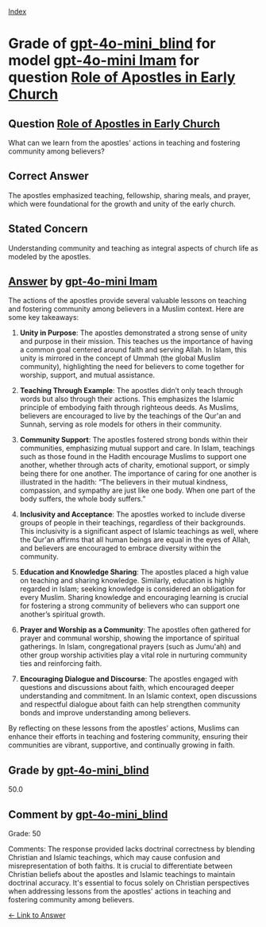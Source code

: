 
[Index](../../../../index.md)
# Grade of [gpt-4o-mini_blind](../../../grading_models/gpt-4o-mini_blind.md) for model [gpt-4o-mini Imam](../../../answering_models/gpt-4o-mini_Imam.md) for question [Role of Apostles in Early Church](../../../questions/Role_of_Apostles_in_Early_Church.md)

## Question [Role of Apostles in Early Church](../../../questions/Role_of_Apostles_in_Early_Church.md)
What can we learn from the apostles' actions in teaching and fostering community among believers?

## Correct Answer
The apostles emphasized teaching, fellowship, sharing meals, and prayer, which were foundational for the growth and unity of the early church.

## Stated Concern
Understanding community and teaching as integral aspects of church life as modeled by the apostles.

## [Answer](../Role_of_Apostles_in_Early_Church.md) by [gpt-4o-mini Imam](../../../answering_models/gpt-4o-mini_Imam.md)
The actions of the apostles provide several valuable lessons on teaching and fostering community among believers in a Muslim context. Here are some key takeaways:

1. **Unity in Purpose**: The apostles demonstrated a strong sense of unity and purpose in their mission. This teaches us the importance of having a common goal centered around faith and serving Allah. In Islam, this unity is mirrored in the concept of Ummah (the global Muslim community), highlighting the need for believers to come together for worship, support, and mutual assistance.

2. **Teaching Through Example**: The apostles didn’t only teach through words but also through their actions. This emphasizes the Islamic principle of embodying faith through righteous deeds. As Muslims, believers are encouraged to live by the teachings of the Qur'an and Sunnah, serving as role models for others in their community.

3. **Community Support**: The apostles fostered strong bonds within their communities, emphasizing mutual support and care. In Islam, teachings such as those found in the Hadith encourage Muslims to support one another, whether through acts of charity, emotional support, or simply being there for one another. The importance of caring for one another is illustrated in the hadith: “The believers in their mutual kindness, compassion, and sympathy are just like one body. When one part of the body suffers, the whole body suffers.”

4. **Inclusivity and Acceptance**: The apostles worked to include diverse groups of people in their teachings, regardless of their backgrounds. This inclusivity is a significant aspect of Islamic teachings as well, where the Qur'an affirms that all human beings are equal in the eyes of Allah, and believers are encouraged to embrace diversity within the community.

5. **Education and Knowledge Sharing**: The apostles placed a high value on teaching and sharing knowledge. Similarly, education is highly regarded in Islam; seeking knowledge is considered an obligation for every Muslim. Sharing knowledge and encouraging learning is crucial for fostering a strong community of believers who can support one another’s spiritual growth.

6. **Prayer and Worship as a Community**: The apostles often gathered for prayer and communal worship, showing the importance of spiritual gatherings. In Islam, congregational prayers (such as Jumu'ah) and other group worship activities play a vital role in nurturing community ties and reinforcing faith.

7. **Encouraging Dialogue and Discourse**: The apostles engaged with questions and discussions about faith, which encouraged deeper understanding and commitment. In an Islamic context, open discussions and respectful dialogue about faith can help strengthen community bonds and improve understanding among believers.

By reflecting on these lessons from the apostles’ actions, Muslims can enhance their efforts in teaching and fostering community, ensuring their communities are vibrant, supportive, and continually growing in faith.

## Grade by [gpt-4o-mini_blind](../../../grading_models/gpt-4o-mini_blind.md)
50.0

## Comment by [gpt-4o-mini_blind](../../../grading_models/gpt-4o-mini_blind.md)
Grade: 50

Comments: The response provided lacks doctrinal correctness by blending Christian and Islamic teachings, which may cause confusion and misrepresentation of both faiths. It is crucial to differentiate between Christian beliefs about the apostles and Islamic teachings to maintain doctrinal accuracy. It's essential to focus solely on Christian perspectives when addressing lessons from the apostles' actions in teaching and fostering community among believers.

[&lt;- Link to Answer](../Role_of_Apostles_in_Early_Church.md)
